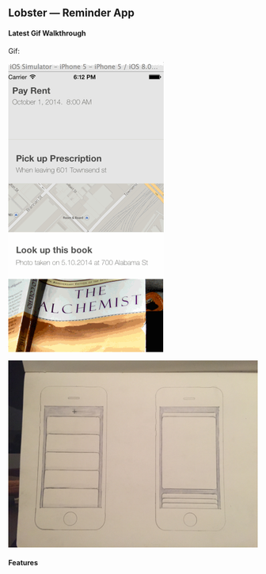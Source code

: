 Lobster — Reminder App
-
#### Latest Gif Walkthrough ####
Gif:

![Remind walthrough](https://raw.githubusercontent.com/henryfreel/Lobster/master/Remind.gif)

![](cards.JPG)

#### Features ####
